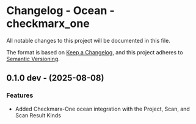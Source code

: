 # Changelog - Ocean - checkmarx_one

All notable changes to this project will be documented in this file.

The format is based on [Keep a Changelog](https://keepachangelog.com/en/1.0.0/),
and this project adheres to [Semantic Versioning](https://semver.org/spec/v2.0.0.html).

<!-- towncrier release notes start -->

## 0.1.0 dev - (2025-08-08)

### Features

- Added Checkmarx-One ocean integration with the Project, Scan, and Scan Result Kinds

<!-- towncrier release notes end -->
